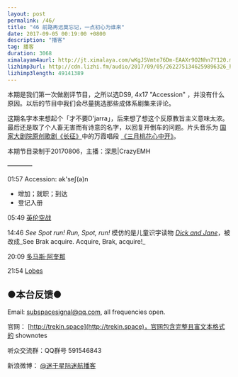 ```yaml
---
layout: post
permalink: /46/
title: "46 前路再远莫忘记，一点初心为谁来"
date: 2017-09-05 00:19:00 +0800
description: "播客"
tag: 播客 
duration: 3068
ximalayam4aurl: http://jt.ximalaya.com/wKgJSVmte76Dm-EAAXr9O2Nhn7Y120.m4a?channel=rss&album_id=3135361&track_id=49677603&uid=6418191&jt=http://audio.xmcdn.com/group31/M0A/3C/BD/wKgJSVmte76Dm-EAAXr9O2Nhn7Y120.m4a
lizhimp3url: http://cdn.lizhi.fm/audio/2017/09/05/2622751346259896326_hd.mp3
lizhimp3length: 49141389
---   
```


本期是我们第一次做剧评节目，之所以选DS9, 4x17 &quot;Accession&quot; ，并没有什么原因。以后的节目中我们会尽量挑选那些成体系剧集来评论。

这期名字本来想起个「才不要D'jarra」，后来想了想这个反原教旨主义意味太浓。最后还是取了个人畜无害而有诗意的名字，以回复开倒车的问题。片头音乐为 [国家大剧院原创歌剧《长征》](http://ncpa-classic.cntv.cn/2016/07/01/VIDAu0XWQcvQgFxwHj66nPP7160701.shtml)中的万霞唱段 [《三月桃花心中开》](http://ncpa-classic.cntv.cn/2016/09/12/VIDEnBYzyxP53u0RMQmXgZNg160912.shtml)。

本期节目录制于20170806，主播：深思\|CrazyEMH

————

01:57 Accession: ək&#39;seʃ(ə)n

- 增加；就职；到达
- 登记入册

05:49 [英伦空战](https://zh.wikipedia.org/wiki/%E4%B8%8D%E5%88%97%E9%A1%9B%E6%88%B0%E5%BD%B9)

14:46 _See Spot run! Run, Spot, run!_ 模仿的是儿童识字读物 [_Dick and Jane_](https://en.wikipedia.org/wiki/Dick_and_Jane)，被改成_See Brak acquire. Acquire, Brak, acquire!_

20:09 [多马斯·阿奎那](https://zh.wikipedia.org/wiki/%E6%89%98%E9%A9%AC%E6%96%AF%C2%B7%E9%98%BF%E5%A5%8E%E9%82%A3)

21:54 [Lobes](http://memory-alpha.wikia.com/wiki/Lobes)

## ●本台反馈●

Email: [subspacesignal@qq.com](mailto:subspacesignal@qq.com), all frequencies open.

官网： [http://trekin.space](http://trekin.space)，官网包含完整且富文本格式的 shownotes

听众交流群：QQ群号 591546843

新浪微博： [@迷于星际迷航播客](http://weibo.com/lostinst)
